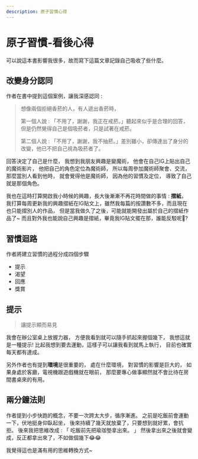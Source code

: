 ```yaml
---
description: 原子習慣心得
---
```


# 原子習慣-看後心得

可以說這本書影響我很多，故而寫下這篇文章記錄自己吸收了些什麼。

## 改變身分認同

作者在書中提到這個案例，讓我深感認同 :
> 想像兩個拒絕香菸的人，有人遞出香菸時，
> 
> 第一個人說 : 「不用了，謝謝，我正在戒菸。」聽起來似乎是合理的回答，但是仍然覺得自己是個吸菸者，只是試著在戒菸。
>
> 第二個人說 : 「不用了，謝謝，我不抽菸。」差別雖小，卻傳達出了身分的改變，他已不把自己視為吸菸者了。

回答決定了自己是什麼，
我想到我朋友興趣是變魔術，
他會在自己IG上貼出自己的魔術影片，
他把自己的角色定位為魔術師，
所以每周參加魔術師聚會、交流，
那麼當別人看到他時，
就會覺得他是魔術師，
因為他的習慣及定位，
導致了自己就是那個角色。

我也在這時打算開啟我小時候的興趣，長大後漸漸不再花時間做的事情 : **摺紙**，
我打算每周更新我的興趣摺紙在IG貼文上，雖然我每篇的按讚數不多，而且現在也只能摺別人的作品，
但是當我做久了之後，可能就能開發出屬於自己的摺紙作品了~
而且對外我也能說自己興趣是摺紙，畢竟我IG貼文擺在那，誰能反駁呢🤭?

## 習慣迴路

作者將建立習慣的過程分成四個步驟
* 提示
* 渴望
* 回應
* 獎賞

## 提示

> 讓提示顯而易見

我會在辦公室桌上放握力器，
方便我看到就可以隨手抓起來握個幾下，
我想這就是一種提示!
比起我想到要去運動，這樣子可以讓我看到就馬上執行，
目前也確實每天都有達成。

另外作者也有提到**環境**是很重要的，
處在什麼環境，
對習慣的影響是巨大的，
如果身處於客廳，電視機跟遊戲機就在眼前，
那麼要專心做事顯然就不會比待在房間書桌來的有用。

## 兩分鐘法則

作者提到小步快跑的概念，不要一次跨太大步，循序漸進。
之前是吃飯前會運動一下，伏地挺身仰臥起坐，
後來持續了幾天就放棄了，只要想到就好累，會抗拒。
後來我把思維改成 : 「 吃飯前先把瑜珈墊拿出來。 」
然後拿出來之後就會變成，反正都拿出來了，不如做個幾下😂😂

我覺得這也是滿有用的思維轉換方式~